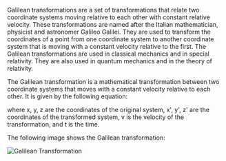 
Galilean transformations are a set of transformations that relate two coordinate systems moving relative to each other with constant relative velocity. These transformations are named after the Italian mathematician, physicist and astronomer Galileo Galilei. They are used to transform the coordinates of a point from one coordinate system to another coordinate system that is moving with a constant velocity relative to the first. The Galilean transformations are used in classical mechanics and in special relativity. They are also used in quantum mechanics and in the theory of relativity.


The Galilean transformation is a mathematical transformation between two coordinate systems that moves with a constant velocity relative to each other. It is given by the following equation: 



where x, y, z are the coordinates of the original system, x', y', z' are the coordinates of the transformed system, v is the velocity of the transformation, and t is the time.

The following image shows the Galilean transformation:

![Galilean Transformation](https://upload.wikimedia.org/wikipedia/commons/thumb/4/4d/Galilean_transformation.svg/1200px-Galilean_transformation.svg.png)
